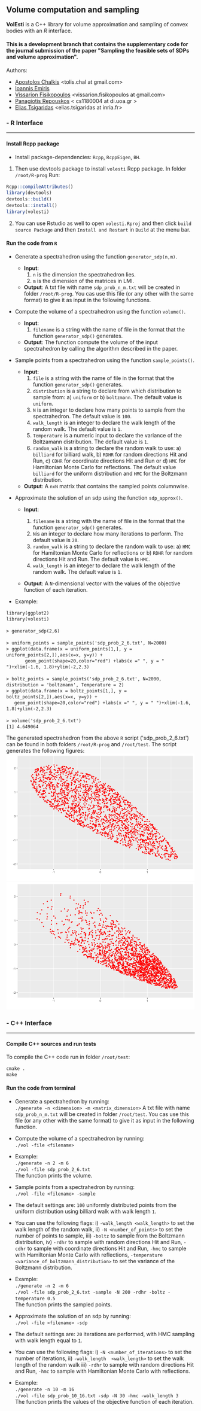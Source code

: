 ## Volume computation and sampling

**VolEsti** is a C++ library for volume approximation and sampling of convex bodies with an *R* interface.  

#### **This is a development branch that contains the supplementary code for the journal submission of the paper "Sampling  the feasible sets of SDPs and volume approximation".**   

Authors:  
- [Apostolos Chalkis](https://tolischal.github.io) <tolis.chal at gmail.com> 
- [Ioannis Emiris](http://cgi.di.uoa.gr/~emiris/)
- [Vissarion Fisikopoulos](https://vissarion.github.io) <vissarion.fisikopoulos at gmail.com>  
- [Panagiotis Repouskos](https://panagiotisrep.github.io/) < cs1180004 at di.uoa.gr >  
- [Elias Tsigaridas](https://www-polsys.lip6.fr/~elias) <elias.tsigaridas at inria.fr>  

### - R Interface
------------

####  Install Rcpp package  
 
* Install package-dependencies: `Rcpp`, `RcppEigen`, `BH`.  

1. Then use devtools package to install `volesti` Rcpp package. In folder `/root/R-prog` Run:
```r
Rcpp::compileAttributes()  
library(devtools)  
devtools::build()  
devtools::install()  
library(volesti)  
```
2. You can use Rstudio as well to open `volesti.Rproj` and then click `build source Package` and then `Install and Restart` in `Build` at the menu bar.  


####  Run the code from `R`  

* Generate a spectrahedron using the function `generator_sdp(n,m)`.  
  - **Input**:  
    1. `n` is the dimension the spectrahedron lies.  
    2. `m` is the dimension of the matrices in LMI.  
  - **Output**: A txt file with name `sdp_prob_n_m.txt` will be created in folder `/root/R-prog`. You cas use this file (or                 any other with the same format) to give it as input in the following functions.  

* Compute the volume of a spectrahedron using the function `volume()`.  
  - **Input**:  
    1. `filename` is a string with the name of file in the format that the function `generator_sdp()` generates.  
  - **Output**: The function compute the volume of the input spectrahedron by calling the algorithm described in the paper.  
* Sample points from a spectrahedron using the function `sample_points()`.  
  - **Input**:  
    1. `file` is a string with the name of file in the format that the function `generator_sdp()` generates.  
    2. `distribution` is a string to declare from which distribution to sample from: a) `uniform` or b) `boltzmann`. The default value is `uniform`.  
    3. `N` is an integer to declare how many points to sample from the spectrahedron. The default value is `100`.  
    4. `walk_length` is an integer to declare the walk length of the random walk. The default value is `1`.  
    5. `Temperature` is a numeric input to declare the variance of the Boltzamann distribution. The default value is `1`.  
    6. `random_walk` is a string to declare the random walk to use: a) `billiard` for billiard walk, b) `RDHR` for random directions Hit and Run, c) `CDHR` for coordinate directions Hit and Run or d) `HMC` for Hamiltonian Monte Carlo for reflections. The default value `billiard` for the uniform distribution and `HMC` for the Boltzmann distribution.  
  - **Output**: A `nxN` matrix that contains the sampled points columnwise.  

* Approximate the solution of an sdp using the function `sdp_approx()`.  
  - **Input**:  
    1. `filename` is a string with the name of file in the format that the function `generator_sdp()` generates.  
    2. `N`is an integer to declare how many iterations to perform. The default value is `20`.  
    3. `random_walk` is a string to declare the random walk to use: a) `HMC` for Hamiltonian Monte Carlo for reflections or b) `RDHR` for random directions Hit and Run. The default value is `HMC`.  
    4. `walk_length` is an integer to declare the walk length of the random walk. The default value is `1`.  
    
  - **Output**:  A `N`-dimensional vector with the values of the objective function of each iteration.  

* Example:  

```{r}
library(ggplot2)
library(volesti)

> generator_sdp(2,6)

> uniform_points = sample_points('sdp_prob_2_6.txt', N=2000)
> ggplot(data.frame(x = uniform_points[1,], y = uniform_points[2,]),aes(x=x, y=y)) +
       geom_point(shape=20,color="red") +labs(x =" ", y = " ")+xlim(-1.6, 1.8)+ylim(-2,2.3)
 
> boltz_points = sample_points('sdp_prob_2_6.txt', N=2000, distribution = 'boltzmann', Temperature = 2)
> ggplot(data.frame(x = boltz_points[1,], y = boltz_points[2,]),aes(x=x, y=y)) +
   geom_point(shape=20,color="red") +labs(x =" ", y = " ")+xlim(-1.6, 1.8)+ylim(-2,2.3)

> volume('sdp_prob_2_6.txt')
[1] 4.649064
```

The generated spectrahedron from the above `R` script ('sdp_prob_2_6.txt') can be found in both folders `/root/R-prog` and `/root/test`. The script generates the following figures:  
![uniform](R-proj/inst/uniform.png)
![boltzman](R-proj/inst/boltz.png)

### - C++ Interface
------------

####  Compile C++ sources and run tests 

To compile the C++ code run in folder `/root/test`:  
```
cmake .  
make  
```

####  Run the code from terminal  

* Generate a spectrahedron by running:  
`
./generate -n <dimension> -m <matrix_dimension>
`
A txt file with name `sdp_prob_n_m.txt` will be created in folder `/root/test`. You cas use this file (or any other with the same format) to give it as input in the following function.  

* Compute the volume of a spectrahedron by running:  
`
./vol -file <filename>
`
- Example:  
`./generate -n 2 -m 6`  
`./vol -file sdp_prob_2_6.txt`  
The function prints the volume.  

* Sample points from a spectrahedron by running:  
`
./vol -file <filename> -sample
`
  
- The default settings are: `100` uniformly distributed points from the uniform distribution using billiard walk with walk length `1`.  
- You can use the following flags: i) `-walk_length <walk_length>` to set the walk length of the random walk, ii) `-N <number_of_points>` to set the number of points to sample, iii) `-boltz` to sample from the Boltzmann distribution, iv) `-rdhr` to sample with random directions Hit and Run, `-cdhr` to sample with coordinate directions Hit and Run, `-hmc` to sample with Hamiltonian Monte Carlo with reflections, `-temperature <variance_of_boltzmann_distribution>` to set the variance of the Boltzmann distribution.  

- Example:  
`./generate -n 2 -m 6`  
`./vol -file sdp_prob_2_6.txt -sample -N 200 -rdhr -boltz -temperature 0.5`  
The function prints the sampled points.  

* Approximate the solution of an sdp by running:  
`
./vol -file <filename> -sdp
`
- The default settings are: `20` iterations are performed, with HMC sampling with walk length equal to `1`.  
- You can use the following flags: i) `-N <number_of_iterations>` to set the number of iterations, ii) `-walk_length  <walk_length>` to set the walk length of the random walk iii) `-rdhr` to sample with random directions Hit and Run, `-hmc` to sample with Hamiltonian Monte Carlo with reflections.  

- Example:  
`./generate -n 10 -m 16`  
`./vol -file sdp_prob_10_16.txt -sdp -N 30 -hmc -walk_length 3`  
The function prints the values of the objective function of each iteration.

